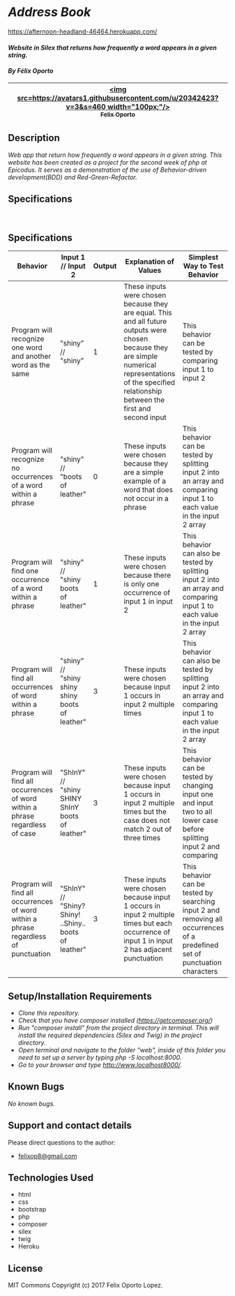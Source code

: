 # _Address Book_

https://afternoon-headland-46464.herokuapp.com/

#### _Website in Silex that returns how frequently a word appears in a given string._
#### _By Félix Oporto_
| [<img src=https://avatars1.githubusercontent.com/u/20342423?v=3&s=460 width="100px;"/><br /><sub>Felix Oporto</sub>](https://github.com/felixop8) |
| :---: |


## Description

_Web app that return how frequently a word appears in a given string. This website has been created as a project for the second week of php at Epicodus. It serves as a demonstration of the use of Behavior-driven development(BDD) and Red-Green-Refactor._

## Specifications


&nbsp;
## Specifications

|Behavior|Input 1 // Input 2|Output|Explanation of Values|Simplest Way to Test Behavior|
|--------|-----|------|---------------------|-----------------------------|
| Program will recognize one word and another word as the same | "shiny" // "shiny" | 1 | These inputs were chosen because they are equal. This and all future outputs were chosen because they are simple numerical representations of the specified relationship between the first and second input | This behavior can be tested by comparing input 1 to input 2 |
| Program will recognize no occurrences of a word within a phrase | "shiny" // "boots of leather" | 0 | These inputs were chosen because they are a simple example of a word that does not occur in a phrase | This behavior can be tested by splitting input 2 into an array and comparing input 1 to each value in the input 2 array |
| Program will find one occurrence of a word within a phrase | "shiny" // "shiny boots of leather" | 1 | These inputs were chosen because there is only one occurrence of input 1 in input 2 | This behavior can also be tested by splitting input 2 into an array and comparing input 1 to each value in the input 2 array |
| Program will find all occurrences of word within a phrase | "shiny" // "shiny shiny shiny boots of leather" | 3 | These inputs were chosen because input 1 occurs in input 2 multiple times | This behavior can also be tested by splitting input 2 into an array and comparing input 1 to each value in the input 2 array |
| Program will find all occurrences of word within a phrase regardless of case | "ShInY" // "shiny SHINY ShInY boots of leather" | 3 | These inputs were chosen because input 1 occurs in input 2 multiple times but the case does not match 2 out of three times | This behavior can be tested by changing input one and input two to all lower case before splitting input 2 and comparing |
| Program will find all occurrences of word within a phrase regardless of punctuation | "ShInY" // "Shiny? Shiny! ..Shiny.. boots of leather" | 3 | These inputs were chosen because input 1 occurs in input 2 multiple times but each occurrence of input 1 in input 2 has adjacent punctuation | This behavior can be tested by searching input 2 and removing all occurrences of a predefined set of punctuation characters |

## Setup/Installation Requirements

* _Clone this repository._
* _Check that you have composer installed (https://getcomposer.org/)_
* _Run "composer install" from the project directory in terminal. This will install the required dependencies (Silex and Twig) in the project directory._
* _Open terminal and navigate to the folder "web", inside of this folder you need to set up  a server by typing php -S localhost:8000._
* _Go to your browser and type http://www.localhost8000/._


## Known Bugs

_No known bugs._

## Support and contact details

Please direct questions  to the author:
  * felixop8@gmail.com


## Technologies Used
  - html
  - css
  - bootstrap
  - php
  - composer
  - silex
  - twig
  - Heroku


## License
MIT Commons
Copyright (c) 2017 Felix Oporto Lopez.
